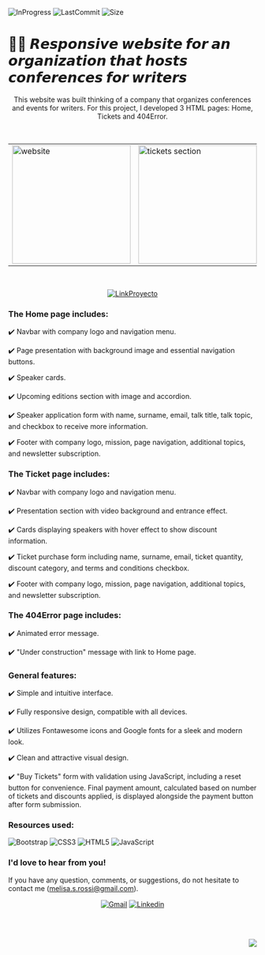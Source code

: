 ![InProgress](https://img.shields.io/badge/Status-completed-A7FC00?style=flat-square)
![LastCommit](https://img.shields.io/github/last-commit/melirossi/conference_responsive_website?color=FC00A7&label=Last%20commit&style=flat-square)
![Size](https://img.shields.io/github/repo-size/melirossi/conference_responsive_website?color=00A7FC&label=Repo%20size&style=flat-square)

# ✍🏻 𝙍𝙚𝙨𝙥𝙤𝙣𝙨𝙞𝙫𝙚 𝙬𝙚𝙗𝙨𝙞𝙩𝙚 𝙛𝙤𝙧 𝙖𝙣 𝙤𝙧𝙜𝙖𝙣𝙞𝙯𝙖𝙩𝙞𝙤𝙣 𝙩𝙝𝙖𝙩 𝙝𝙤𝙨𝙩𝙨 𝙘𝙤𝙣𝙛𝙚𝙧𝙚𝙣𝙘𝙚𝙨 𝙛𝙤𝙧 𝙬𝙧𝙞𝙩𝙚𝙧𝙨

<p align="center">
This website was built thinking of a company that organizes conferences and events for writers. For this project, I developed 3 HTML pages: Home, Tickets and 404Error.
</p>
<br>
<table align="center">
  <tr>
    <td><img src="https://github.com/melirossi/conference_responsive_website/blob/master/Images/conference%20website.JPG" alt="website" height="240"></td>
    <td><img src="https://github.com/melirossi/conference_responsive_website/blob/master/Images/tickets.JPG" alt="tickets section" height="240"></td>
  </tr>
</table>
<br>
<p align="center">
<a href="https://melirossi.github.io/conference_responsive_website/tickets.html" target="blank"><img align="center" src="https://img.shields.io/badge/Link_to_website-FC7800?style=for-the-badge" alt="LinkProyecto"/></a>
</p>

### The Home page includes:

✔️ Navbar with company logo and navigation menu.

✔️ Page presentation with background image and essential navigation buttons.

✔️ Speaker cards.

✔️ Upcoming editions section with image and accordion.

✔️ Speaker application form with name, surname, email, talk title, talk topic, and checkbox to receive more information.

✔️ Footer with company logo, mission, page navigation, additional topics, and newsletter subscription.

### The Ticket page includes:

✔️ Navbar with company logo and navigation menu.

✔️ Presentation section with video background and entrance effect.

✔️ Cards displaying speakers with hover effect to show discount information.

✔️ Ticket purchase form including name, surname, email, ticket quantity, discount category, and terms and conditions checkbox.

✔️ Footer with company logo, mission, page navigation, additional topics, and newsletter subscription.

### The 404Error page includes:

✔️ Animated error message.

✔️ "Under construction" message with link to Home page.

### General features:

✔️ Simple and intuitive interface.

✔️ Fully responsive design, compatible with all devices.

✔️ Utilizes Fontawesome icons and Google fonts for a sleek and modern look.

✔️ Clean and attractive visual design.

✔️ "Buy Tickets" form with validation using JavaScript, including a reset button for convenience. Final payment amount, calculated based on number of tickets and discounts applied, is displayed alongside the payment button after form submission.

### Resources used:

![Bootstrap](https://img.shields.io/badge/bootstrap-%23563D7C.svg?style=for-the-badge&logo=bootstrap&logoColor=white)
![CSS3](https://img.shields.io/badge/css3-%231572B6.svg?style=for-the-badge&logo=css3&logoColor=white)
![HTML5](https://img.shields.io/badge/html5-%23E34F26.svg?style=for-the-badge&logo=html5&logoColor=white)
![JavaScript](https://img.shields.io/badge/javascript-%23323330.svg?style=for-the-badge&logo=javascript&logoColor=%23F7DF1E)

### I'd love to hear from you!

If you have any question, comments, or suggestions, do not hesitate to contact me (melisa.s.rossi@gmail.com). 

<p align="center">
<a href="mailto:melisa.s.rossi@gmail.com" target="blank"><img align="center" src="https://img.shields.io/badge/Gmail-D14836?style=for-the-badge&logo=gmail&logoColor=AAE2FC&color=9C9C9C" alt="Gmail"/></a>
<a href="https://www.linkedin.com/in/melisasrossi/" target="blank"><img align="center" src="https://img.shields.io/badge/linkedin-0A66C2?style=for-the-badge&logo=linkedin&logoColor=AAE2FC&color=9C9C9C" alt="Linkedin"/></a>
</p>
<br>
<br>
<p align="right">
<a><img align="center" src="https://img.shields.io/badge/MADE_WITH_L♡VE_BY_MEL-AAE2FC?style=for-the-badge&logo=appveyor.svg"></a>
</p>

